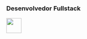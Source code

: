 ### Desenvolvedor Fullstack


<img src="https://cdn.jsdelivr.net/gh/devicons/devicon@latest/icons/html5/html5-original.svg" width="40px" height="40px" />
